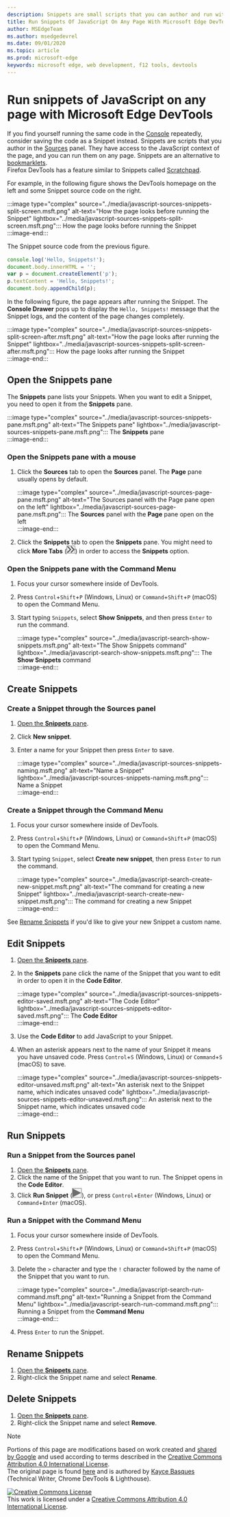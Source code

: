 ```yaml
---
description: Snippets are small scripts that you can author and run within the Sources panel of Microsoft Edge DevTools.  You can access and run them from any page.  When you run a Snippet, it runs from the context of the currently open page.
title: Run Snippets Of JavaScript On Any Page With Microsoft Edge DevTools
author: MSEdgeTeam
ms.author: msedgedevrel
ms.date: 09/01/2020 
ms.topic: article
ms.prod: microsoft-edge
keywords: microsoft edge, web development, f12 tools, devtools
---
```

<!-- Copyright Kayce Basques 

   Licensed under the Apache License, Version 2.0 (the "License");
   you may not use this file except in compliance with the License.
   You may obtain a copy of the License at

       https://www.apache.org/licenses/LICENSE-2.0

   Unless required by applicable law or agreed to in writing, software
   distributed under the License is distributed on an "AS IS" BASIS,
   WITHOUT WARRANTIES OR CONDITIONS OF ANY KIND, either express or implied.
   See the License for the specific language governing permissions and
   limitations under the License.  -->  





# Run snippets of JavaScript on any page with Microsoft Edge DevTools   



If you find yourself running the same code in the [Console][DevtoolsConsoleIndex] repeatedly, consider saving the code as a Snippet instead.  Snippets are scripts that you author in the [Sources][DevToolsSourcesPanel] panel.  They have access to the JavaScript context of the page, and you can run them on any page.  Snippets are an alternative to [bookmarklets][WikiBookmarklet].  
Firefox DevTools has a feature similar to Snippets called [Scratchpad][MDNScratchpad].  

For example, in the following figure shows the DevTools homepage on the left and some Snippet source code on the right.  

:::image type="complex" source="../media/javascript-sources-snippets-split-screen.msft.png" alt-text="How the page looks before running the Snippet" lightbox="../media/javascript-sources-snippets-split-screen.msft.png":::
   How the page looks before running the Snippet  
:::image-end:::  

The Snippet source code from the previous figure.  

```javascript
console.log('Hello, Snippets!');
document.body.innerHTML = '';
var p = document.createElement('p');
p.textContent = 'Hello, Snippets!';
document.body.appendChild(p);
```  

In the following figure, the page appears after running the Snippet.  The **Console Drawer** pops up to display the `Hello, Snippets!` message that the Snippet logs, and the content of the page changes completely.  

:::image type="complex" source="../media/javascript-sources-snippets-split-screen-after.msft.png" alt-text="How the page looks after running the Snippet" lightbox="../media/javascript-sources-snippets-split-screen-after.msft.png":::
   How the page looks after running the Snippet  
:::image-end:::  

## Open the Snippets pane   

The **Snippets** pane lists your Snippets.  When you want to edit a Snippet, you need to open it from the **Snippets** pane.  

:::image type="complex" source="../media/javascript-sources-snippets-pane.msft.png" alt-text="The Snippets pane" lightbox="../media/javascript-sources-snippets-pane.msft.png":::
   The **Snippets** pane  
:::image-end:::  

### Open the Snippets pane with a mouse   

1.  Click the **Sources** tab to open the **Sources** panel.  The **Page** pane usually opens by default.  
    
    :::image type="complex" source="../media/javascript-sources-page-pane.msft.png" alt-text="The Sources panel with the Page pane open on the left" lightbox="../media/javascript-sources-page-pane.msft.png":::
       The **Sources** panel with the **Page** pane open on the left  
    :::image-end:::  
    
1.  Click the **Snippets** tab to open the **Snippets** pane.  You might need to click **More Tabs** \(![More Tabs][ImageMoreTabsIcon]\) in order to access the **Snippets** option.  
    
### Open the Snippets pane with the Command Menu   

1.  Focus your cursor somewhere inside of DevTools.  
1.  Press `Control`+`Shift`+`P` \(Windows, Linux\) or `Command`+`Shift`+`P` \(macOS\) to open the Command Menu.  
1.  Start typing `Snippets`, select **Show Snippets**, and then press `Enter` to run the command.  
    
    :::image type="complex" source="../media/javascript-search-show-snippets.msft.png" alt-text="The Show Snippets command" lightbox="../media/javascript-search-show-snippets.msft.png":::
       The **Show Snippets** command  
    :::image-end:::  
    
## Create Snippets   

### Create a Snippet through the Sources panel   

1.  [Open the **Snippets** pane](#open-the-snippets-pane).  
1.  Click **New snippet**.  
1.  Enter a name for your Snippet then press `Enter` to save.  
    
    :::image type="complex" source="../media/javascript-sources-snippets-naming.msft.png" alt-text="Name a Snippet" lightbox="../media/javascript-sources-snippets-naming.msft.png":::
       Name a Snippet  
    :::image-end:::  
    
### Create a Snippet through the Command Menu   

1.  Focus your cursor somewhere inside of DevTools.  
1.  Press `Control`+`Shift`+`P` \(Windows, Linux\) or `Command`+`Shift`+`P` \(macOS\) to open the Command Menu.  
1.  Start typing `Snippet`, select **Create new snippet**, then press `Enter` to run the command.  
    
    :::image type="complex" source="../media/javascript-search-create-new-snippet.msft.png" alt-text="The command for creating a new Snippet" lightbox="../media/javascript-search-create-new-snippet.msft.png":::
       The command for creating a new Snippet  
    :::image-end:::  
    
See [Rename Snippets](#rename-snippets) if you'd like to give your new Snippet a custom name.  

## Edit Snippets   

1.  [Open the **Snippets** pane](#open-the-snippets-pane).  
1.  In the **Snippets** pane click the name of the Snippet that you want to edit in order to open it in the **Code Editor**.  
    
    :::image type="complex" source="../media/javascript-sources-snippets-editor-saved.msft.png" alt-text="The Code Editor" lightbox="../media/javascript-sources-snippets-editor-saved.msft.png":::
       The **Code Editor**  
    :::image-end:::  
    
1.  Use the **Code Editor** to add JavaScript to your Snippet.  
1.  When an asterisk appears next to the name of your Snippet it means you have unsaved code. Press `Control`+`S` \(Windows, Linux\) or `Command`+`S` \(macOS\) to save.  
    
    :::image type="complex" source="../media/javascript-sources-snippets-editor-unsaved.msft.png" alt-text="An asterisk next to the Snippet name, which indicates unsaved code" lightbox="../media/javascript-sources-snippets-editor-unsaved.msft.png":::
       An asterisk next to the Snippet name, which indicates unsaved code  
    :::image-end:::  
    
## Run Snippets   

### Run a Snippet from the Sources panel   

1.  [Open the **Snippets** pane](#open-the-snippets-pane).  
1.  Click the name of the Snippet that you want to run.  The Snippet opens in the **Code Editor**.  
1.  Click **Run Snippet** \(![Run Snippet][ImageRunSnippetIcon]\), or press `Control`+`Enter` \(Windows, Linux\) or `Command`+`Enter` \(macOS\).  
    
### Run a Snippet with the Command Menu   

1.  Focus your cursor somewhere inside of DevTools.  
1.  Press `Control`+`Shift`+`P` \(Windows, Linux\) or `Command`+`Shift`+`P` \(macOS\) to open the Command Menu.  
1.  Delete the `>` character and type the `!` character followed by the name of the Snippet that you want to run.  
    
    :::image type="complex" source="../media/javascript-search-run-command.msft.png" alt-text="Running a Snippet from the Command Menu" lightbox="../media/javascript-search-run-command.msft.png":::
       Running a Snippet from the **Command Menu**  
    :::image-end:::  
    
1.  Press `Enter` to run the Snippet.  

## Rename Snippets   

1.  [Open the **Snippets** pane](#open-the-snippets-pane).  
1.  Right-click the Snippet name and select **Rename**.  
    
## Delete Snippets   

1.  [Open the **Snippets** pane](#open-the-snippets-pane).  
1.  Right-click the Snippet name and select **Remove**.  
    
<!--  
 


-->  

<!-- image links -->  

[ImageMoreTabsIcon]: ../media/more-tabs-icon.msft.png  
[ImageRunSnippetIcon]: ../media/run-snippet-icon.msft.png  

<!-- links -->  

[DevtoolsConsoleIndex]: ../console/index.md "Console overview | Microsoft Docs"  
[DevToolsSourcesPanel]: ../sources.md "Sources panel overview | Microsoft Docs"  

[MDNScratchpad]: https://developer.mozilla.org/docs/Tools/Scratchpad "Scratchpad | MDN"  
[WikiBookmarklet]: https://en.wikipedia.org/wiki/Bookmarklet "Bookmarklet - Wikipedia"  

> [!NOTE]
> Portions of this page are modifications based on work created and [shared by Google][GoogleSitePolicies] and used according to terms described in the [Creative Commons Attribution 4.0 International License][CCA4IL].  
> The original page is found [here](https://developers.google.com/web/tools/chrome-devtools/javascript/snippets) and is authored by [Kayce Basques][KayceBasques] \(Technical Writer, Chrome DevTools \& Lighthouse\).  

[![Creative Commons License][CCby4Image]][CCA4IL]  
This work is licensed under a [Creative Commons Attribution 4.0 International License][CCA4IL].  

[CCA4IL]: https://creativecommons.org/licenses/by/4.0  
[CCby4Image]: https://i.creativecommons.org/l/by/4.0/88x31.png  
[GoogleSitePolicies]: https://developers.google.com/terms/site-policies  
[KayceBasques]: https://developers.google.com/web/resources/contributors/kaycebasques  
